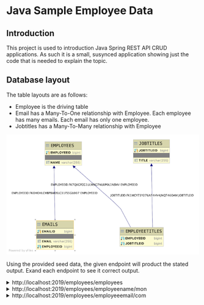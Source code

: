 # Java Sample Employee Data

## Introduction

This project is used to introduction Java Spring REST API CRUD applications. As such it is a small, susynced application showing just the code that is needed to explain the topic.

## Database layout

The table layouts are as follows:

- Employee is the driving table
- Email has a Many-To-One relationship with Employee. Each employee has many emails. Each email has only one employee.
- Jobtitles has a Many-To-Many relationship with Employee

![Image of Database Layout](../sampleemps-db.png)

Using the provided seed data, the given endpoint will product the stated output. Exand each endpoint to see it correct output.

<details>
<summary>http://localhost:2019/employees/employees</summary>

```JSON
[
    {
        "employeeid": 1,
        "name": "CINNAMON",
        "emails": [
            {
                "emailid": 1,
                "email": "hops@local.com"
            },
            {
                "emailid": 2,
                "email": "bunny@hoppin.local"
            }
        ],
        "jobtitles": [
            {
                "jobtitleid": 1,
                "title": "Big Boss"
            },
            {
                "jobtitleid": 2,
                "title": "Wizard"
            }
        ]
    },
    {
        "employeeid": 2,
        "name": "BARNBARN",
        "emails": [
            {
                "emailid": 3,
                "email": "barnbarn@local.com"
            }
        ],
        "jobtitles": [
            {
                "jobtitleid": 2,
                "title": "Wizard"
            }
        ]
    },
    {
        "employeeid": 3,
        "name": "JOHN",
        "emails": [],
        "jobtitles": []
    }
]
```

</details>

<details>
<summary>http://localhost:2019/employees/employeename/mon</summary>

```JSON
[
    {
        "jobtitles": [
            {
                "jobtitleid": 1,
                "title": "Big Boss"
            },
            {
                "jobtitleid": 2,
                "title": "Wizard"
            }
        ],
        "employeeid": 1,
        "name": "CINNAMON",
        "emails": [
            {
                "emailid": 1,
                "email": "hops@local.com"
            },
            {
                "emailid": 2,
                "email": "bunny@hoppin.local"
            }
        ]
    }
]
```

</details>

<details>
<summary>http://localhost:2019/employees/employeeemail/com</summary>

```JSON
[
    {
        "jobtitles": [
            {
                "jobtitleid": 1,
                "title": "Big Boss"
            },
            {
                "jobtitleid": 2,
                "title": "Wizard"
            }
        ],
        "employeeid": 1,
        "name": "CINNAMON",
        "emails": [
            {
                "emailid": 1,
                "email": "hops@local.com"
            },
            {
                "emailid": 2,
                "email": "bunny@hoppin.local"
            }
        ]
    },
    {
        "jobtitles": [
            {
                "jobtitleid": 2,
                "title": "Wizard"
            }
        ],
        "employeeid": 2,
        "name": "BARNBARN",
        "emails": [
            {
                "emailid": 3,
                "email": "barnbarn@local.com"
            }
        ]
    }
]
```

</details>
